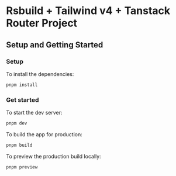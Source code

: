 # Rsbuild + Tailwind v4 + Tanstack Router Project

## Setup and Getting Started

### Setup

To install the dependencies:

```bash
pnpm install
```

### Get started

To start the dev server:

```bash
pnpm dev
```

To build the app for production:

```bash
pnpm build
```

To preview the production build locally:

```bash
pnpm preview
```
